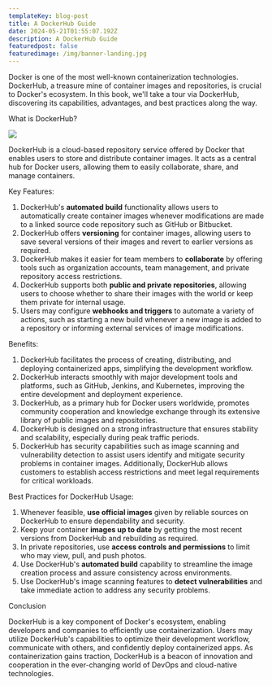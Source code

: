 ```yaml
---
templateKey: blog-post
title: A DockerHub Guide
date: 2024-05-21T01:55:07.192Z
description: A DockerHub Guide
featuredpost: false
featuredimage: /img/banner-landing.jpg
---
```

<!--StartFragment-->

Docker is one of the most well-known containerization technologies. DockerHub, a treasure mine of container images and repositories, is crucial to Docker's ecosystem. In this book, we'll take a tour via DockerHub, discovering its capabilities, advantages, and best practices along the way.

What is DockerHub?

![](https://lh7-us.googleusercontent.com/CBPJ853AjUUdJw-qkmpWE5RTbwmYzxMzaHIFWz4BneHolzAeuxBzfbhPj876zoto2yJT1s832Zm1ETe4ROM35wyEHHSGE00gY_fJ0Gm8jlEoQhXVrsys9n2bq71L3JrRzu1D0jWSXRYMMxb9Pds-ZXU)

DockerHub is a cloud-based repository service offered by Docker that enables users to store and distribute container images. It acts as a central hub for Docker users, allowing them to easily collaborate, share, and manage containers.

Key Features:

1. DockerHub's **automated build** functionality allows users to automatically create container images whenever modifications are made to a linked source code repository such as GitHub or Bitbucket.
2. DockerHub offers **versioning** for container images, allowing users to save several versions of their images and revert to earlier versions as required.
3. DockerHub makes it easier for team members to **collaborate** by offering tools such as organization accounts, team management, and private repository access restrictions.
4. DockerHub supports both **public and private repositories**, allowing users to choose whether to share their images with the world or keep them private for internal usage.
5. Users may configure **webhooks and triggers** to automate a variety of actions, such as starting a new build whenever a new image is added to a repository or informing external services of image modifications.

Benefits:

1. DockerHub facilitates the process of creating, distributing, and deploying containerized apps, simplifying the development workflow.
2. DockerHub interacts smoothly with major development tools and platforms, such as GitHub, Jenkins, and Kubernetes, improving the entire development and deployment experience.
3. DockerHub, as a primary hub for Docker users worldwide, promotes community cooperation and knowledge exchange through its extensive library of public images and repositories.
4. DockerHub is designed on a strong infrastructure that ensures stability and scalability, especially during peak traffic periods. 
5. DockerHub has security capabilities such as image scanning and vulnerability detection to assist users identify and mitigate security problems in container images. Additionally, DockerHub allows customers to establish access restrictions and meet legal requirements for critical workloads.

Best Practices for DockerHub Usage:

1. Whenever feasible, **use official images** given by reliable sources on DockerHub to ensure dependability and security.
2. Keep your container **images up to date** by getting the most recent versions from DockerHub and rebuilding as required.
3. In private repositories, use **access controls and permissions** to limit who may view, pull, and push photos.
4. Use DockerHub's **automated build** capability to streamline the image creation process and assure consistency across environments.
5. Use DockerHub's image scanning features to **detect vulnerabilities** and take immediate action to address any security problems.

Conclusion

DockerHub is a key component of Docker's ecosystem, enabling developers and companies to efficiently use containerization. Users may utilize DockerHub's capabilities to optimize their development workflow, communicate with others, and confidently deploy containerized apps. As containerization gains traction, DockerHub is a beacon of innovation and cooperation in the ever-changing world of DevOps and cloud-native technologies.

<!--EndFragment-->